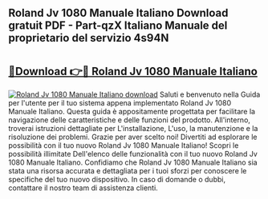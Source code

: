 ## Roland Jv 1080 Manuale Italiano Download gratuit PDF - Part-qzX Italiano Manuale del proprietario del servizio 4s94N

# <h2><a href="http://df9x74x.blite.top/?on=Roland+Jv+1080+Manuale+Italiano">🔗Download 👉🔴 Roland Jv 1080 Manuale Italiano</a></h2>

[![Roland Jv 1080 Manuale Italiano download](https://i.imgur.com/lujVjoI.png)](http://df9x74x.blite.top/?on=Roland+Jv+1080+Manuale+Italiano)
Saluti e benvenuto nella Guida per l'utente per il tuo sistema appena implementato Roland Jv 1080 Manuale Italiano. Questa guida è appositamente progettata per facilitare la navigazione delle caratteristiche e delle funzioni del prodotto. All'interno, troverai istruzioni dettagliate per L'installazione, L'uso, la manutenzione e la risoluzione dei problemi. Grazie per aver scelto noi! Divertiti ad esplorare le possibilità con il tuo nuovo Roland Jv 1080 Manuale Italiano! Scopri le possibilità illimitate Dell'elenco delle funzionalità con il tuo nuovo Roland Jv 1080 Manuale Italiano. Confidiamo che Roland Jv 1080 Manuale Italiano sia stata una risorsa accurata e dettagliata per i tuoi sforzi per conoscere le specifiche del tuo nuovo dispositivo. In caso di domande o dubbi, contattare il nostro team di assistenza clienti.
